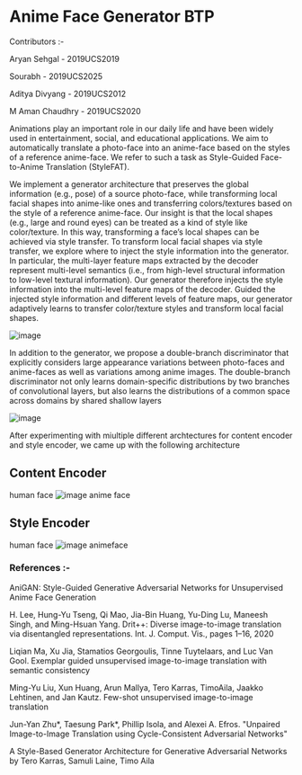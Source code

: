 # Anime Face Generator BTP

Contributors :-

Aryan Sehgal    - 2019UCS2019

Sourabh         - 2019UCS2025

Aditya Divyang  - 2019UCS2012

M Aman Chaudhry - 2019UCS2020



Animations play an important role in our daily life and have been widely used in entertainment, social, and educational applications. We aim to automatically translate a photo-face into an anime-face based on the styles of a reference anime-face. We refer to such a task as Style-Guided Face-to-Anime Translation (StyleFAT). 

We implement a generator architecture that preserves the global information (e.g., pose) of a source photo-face, while transforming local facial shapes into anime-like ones and transferring colors/textures based on the style of a reference anime-face. Our insight is that the local shapes (e.g., large and round eyes) can be treated as a kind of style like color/texture. In this way, transforming a face’s local shapes can be achieved via style transfer. To transform local facial shapes via style transfer, we explore where to inject the style information into the generator. In particular, the multi-layer feature maps extracted by the decoder represent multi-level semantics (i.e., from high-level structural information to low-level textural information). Our generator therefore injects the style information into the multi-level feature maps of the decoder. Guided the injected style information and different levels of feature maps, our generator adaptively learns to transfer color/texture styles and transform local facial shapes.


![image](https://user-images.githubusercontent.com/59551957/192747161-bcc30ba2-98f0-4f17-afe0-b6ebe3ca5437.png)


In addition to the generator, we propose a double-branch discriminator that explicitly considers large appearance variations between photo-faces and anime-faces as well as variations among anime images. The double-branch discriminator not only learns domain-specific distributions by two branches of convolutional layers, but also learns the distributions of a common space across domains by shared shallow layers

![image](https://user-images.githubusercontent.com/59551957/192745840-e74b7c3b-2f8b-4b9a-b7c5-c5baec20f014.png)


After experimenting with miultiple different archtectures for content encoder and style encoder, we came up with the following architecture 

## Content Encoder

human face
![image](https://user-images.githubusercontent.com/59551957/192747615-6bbb2922-d1ab-4c42-9182-1a98811dc473.png)
anime face


## Style Encoder

human face
![image](https://user-images.githubusercontent.com/59551957/192746793-5ac83fd0-16e6-42c2-8613-a998b8955ad1.png)
animeface


### References :-
AniGAN: Style-Guided Generative Adversarial Networks for Unsupervised Anime Face Generation

H. Lee, Hung-Yu Tseng, Qi Mao, Jia-Bin Huang, Yu-Ding Lu, Maneesh Singh, and Ming-Hsuan Yang. Drit++: Diverse image-to-image translation via disentangled representations. Int. J. Comput. Vis., pages 1–16, 2020

Liqian Ma, Xu Jia, Stamatios Georgoulis, Tinne Tuytelaars, and Luc Van Gool. Exemplar guided unsupervised image-to-image translation with semantic consistency

Ming-Yu Liu, Xun Huang, Arun Mallya, Tero Karras, TimoAila, Jaakko Lehtinen, and Jan Kautz. Few-shot unsupervised image-to-image translation

Jun-Yan Zhu*, Taesung Park*, Phillip Isola, and Alexei A. Efros. "Unpaired Image-to-Image Translation using Cycle-Consistent Adversarial Networks"

A Style-Based Generator Architecture for Generative Adversarial Networks by Tero Karras, Samuli Laine, Timo Aila
